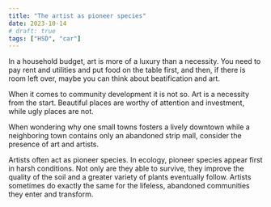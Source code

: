 ```yaml
---
title: "The artist as pioneer species"
date: 2023-10-14
# draft: true
tags: ["HSD", "car"]
---
```


In a household budget, art is more of a luxury than a necessity. You need to pay rent and utilities and put food on the table first, and then, if there is room left over, maybe you can think about beatification and art.

When it comes to community development it is not so. Art is a necessity from the start. Beautiful places are worthy of attention and investment, while ugly places are not.

When wondering why one small towns fosters a lively downtown while a neighboring town contains only an abandoned strip mall, consider the presence of art and artists.

Artists often act as pioneer species. In ecology, pioneer species appear first in harsh conditions. Not only are they able to survive, they improve the quality of the soil and a greater variety of plants eventually follow. Artists sometimes do exactly the same for the lifeless, abandoned communities they enter and transform.

